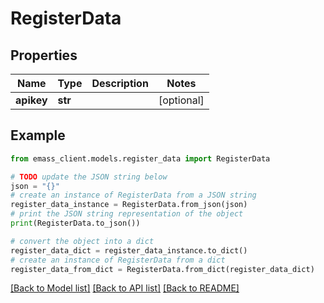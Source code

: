 # RegisterData


## Properties

Name | Type | Description | Notes
------------ | ------------- | ------------- | -------------
**apikey** | **str** |  | [optional] 

## Example

```python
from emass_client.models.register_data import RegisterData

# TODO update the JSON string below
json = "{}"
# create an instance of RegisterData from a JSON string
register_data_instance = RegisterData.from_json(json)
# print the JSON string representation of the object
print(RegisterData.to_json())

# convert the object into a dict
register_data_dict = register_data_instance.to_dict()
# create an instance of RegisterData from a dict
register_data_from_dict = RegisterData.from_dict(register_data_dict)
```
[[Back to Model list]](../README.md#documentation-for-models) [[Back to API list]](../README.md#documentation-for-api-endpoints) [[Back to README]](../README.md)


